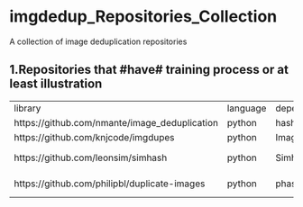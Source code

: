 # imgdedup_Repositories_Collection
A collection of image deduplication repositories

## 1.Repositories that #have# training process or at least illustration
<table>  
    <tr>
        <td>library</td>
        <td>language</td>
        <td>dependencies</td>
        <td>comments</td>
    </tr>
    <tr>
        <td>https://github.com/nmante/image_deduplication</td>
        <td>python</td>
        <td>hashlib,Simhash</td>
        <td>Using hashlib/simhash to find exactly/near duplicates.</td>
    </tr>
    <tr>
        <td>https://github.com/knjcode/imgdupes</td>
        <td>python</td>
        <td>ImageHash</td>
        <td>using Python ImageHash Lib to deduplicate images</td>
    </tr>
    <tr>
        <td>https://github.com/leonsim/simhash</td>
        <td>python</td>
        <td>Simhash</td>
        <td>This is a Python implementation of Simhash.(http://www.wwwconference.org/www2007/papers/paper215.pdf)</td>
    </tr>
    <tr>
        <td>https://github.com/philipbl/duplicate-images</td>
        <td>python</td>
        <td>phash</td>
        <td>Using phash and MongoDB to find duplicates on large sets(not easy to configure).</td>
    </tr>
</table>


